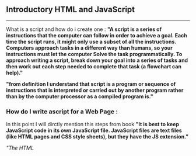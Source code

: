 ## Introductory HTML and JavaScript
-----

What is a script and how do i create one :
**"A script is a series of instructions that the computer can follow in order to achieve a goal. Each time the script runs, it might only use a subset of all the instructions. Computers approach tasks in a different way than humans, so your instructions must let the computer Solve the task programmatically. To approach writing a script, break down your goal into a series of tasks and then work out each step needed to complete that task (a flowchart can help)."**

**"from definition I understand that script is a program or sequence of instructions that is interpreted or carried out by another program rather than by the computer processor as a compiled program is."**

### How do I write  ascript for a Web Page :

In this point I will dirctly mention this steps from book 
**"It is best to keep JavaScript code in its own JavaScript file. JavaScript files are text files (like HTML pages and CSS style sheets), but they have the JS extension."**

 *"The HTML <script> element is used in HTML pages to tell the browser to load the JavaScript file (rather like the <link> element can be used to load a CSS file). If you view the source code of the page in the browser, the JavaScript will not have changed the HTML, because the script works with the model of the web page that the browser has created."*

According to cahpter 8 Extra Markup they talk about the diffrent between While loop and do While loop and the difference between them :

1- While Loops

This loop will continue to run for as long as the condition in the parentheses is true. That condition is a counter indicating  that, as long as the variable I remains less than 10, the statements in the subsequent code block should run. 

2-Do ...While Loop 

is a control flow statement that executes a block of code at least once, and then either repeatedly executes the block, or stops executing it, depending on a given boolean condition at the end of the block.

**"The key difference between a while loop and a do while loop is that the statements in the code block come before the condition. This means that those statements are run once whether or not the condition is met. "**

HTML Layout is related toThe API or Application Programming Interface, is a defined set of requests that serve as the basis for building a software and application. The API acts like a translator where it transfers communication between the customer's web server and the search database.

In this section, you will meet  two different types of scripts whose code you can make use of when you have learned their API: 
*  A set of jQuery plugins known as jQuery UI. 
*  A script that makes it easier to create web apps called Angular JS.

jQuery UI: is a suite of jQuery plugins that extends jQuery with a set of methods to create: 
* Widgets (such as accordions and tabs) .
* Effects (that make elements appear and disappear) .
* Interactions (such as drag and drop functionality).

AngularJS is a framework that makes it easier to create web apps. In particular, it assists in creating apps that write, read, update, and delete data in a database on a server. 


According to Chapter 18: “Process & Design” ,there are some importants points the I will talk about :

1.Order OF execution :

Order execution is the process of accepting and completing a buy or sell order in the market on behalf of a client. Order execution may be carried out manually or electronically, subject to the limits or conditions placed on the order by the account holder.

2.Execution Context:

Execution context is a concept in the language spec that in layman's terms roughly equates to the environment a function executes in,that is, variable scope (and the scope chain, variables in closures from outer scopes), function arguments, and the value of the this object.

Types of Excution Contexts :

1.GLOBAL CONTEXT

2.FUNCTION CONTEXT

3.EVAL CONTEXT (NOT SHOWN)
